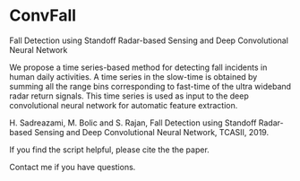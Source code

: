 # ConvFall
Fall Detection using Standoff Radar-based Sensing and Deep Convolutional Neural Network

We propose a time series-based method for detecting fall incidents in human daily
activities. A time series in the slow-time is obtained by summing all the range bins corresponding to fast-time of the ultra
wideband radar return signals. This time series is used as input to the deep convolutional neural network for automatic
feature extraction. 

H. Sadreazami, M. Bolic and S. Rajan, Fall Detection using Standoff Radar-based Sensing
and Deep Convolutional Neural Network, TCASII, 2019.

If you find the script helpful, please cite the the paper.

Contact me if you have questions.
